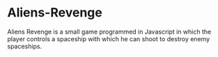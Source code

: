 # Aliens-Revenge
Aliens Revenge is a small game programmed in Javascript in which the player controls a spaceship with which he can shoot to destroy enemy spaceships.
